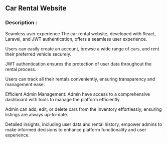<h2>Car Rental Website</h2>
<h3>Description :</h3>
Seamless user experience
The car rental website, developed with React, Laravel, and JWT authentication, offers a seamless user experience.

Users can easily create an account, browse a wide range of cars, and rent their preferred vehicle securely.

JWT authentication ensures the protection of user data throughout the rental process.

Users can track all their rentals conveniently, ensuring transparency and management ease.

Efficient Admin Management:
Admin have access to a comprehensive dashboard with tools to manage the platform efficiently.

Admin can add, edit, or delete cars from the inventory effortlessly, ensuring listings are always up-to-date.

Detailed insights, including user data and rental history, empower admins to make informed decisions to enhance platform functionality and user experience.
